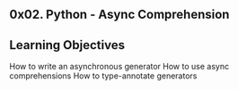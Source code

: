 0x02. Python - Async Comprehension
-----

Learning Objectives
------
How to write an asynchronous generator
How to use async comprehensions
How to type-annotate generators
